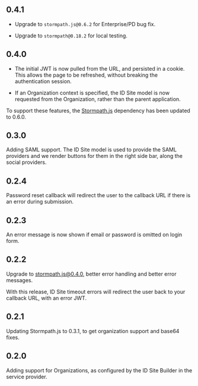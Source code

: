 ## 0.4.1

* Upgrade to `stormpath.js@0.6.2` for Enterprise/PD bug fix.

* Upgrade to `stormpath@0.18.2` for local testing.

## 0.4.0

* The initial JWT is now pulled from the URL, and persisted in a cookie.  This
allows the page to be refreshed, without breaking the authentication session.

* If an Organization context is specified, the ID Site model is now requested
from the Organization, rather than the parent application.

To support these features, the [Stormpath.js][] dependency has been updated to
0.6.0.

## 0.3.0

Adding SAML support. The ID Site model is used to provide the SAML providers and
we render buttons for them in the right side bar, along the social providers.

## 0.2.4

Password reset callback will redirect the user to the callback URL if there is
an error during submission.

## 0.2.3

An error message is now shown if email or password is omitted on login form.

## 0.2.2

Upgrade to stormpath.js@0.4.0, better error handling and better error messages.

With this release, ID Site timeout errors will redirect the user back to your
callback URL, with an error JWT.

## 0.2.1

Updating Stormpath.js to 0.3.1, to get organization support and base64 fixes.

## 0.2.0

Adding support for Organizations, as configured by the ID Site Builder in the
service provider.

[Stormpath.js]: https://github.com/stormpath/stormpath.js
